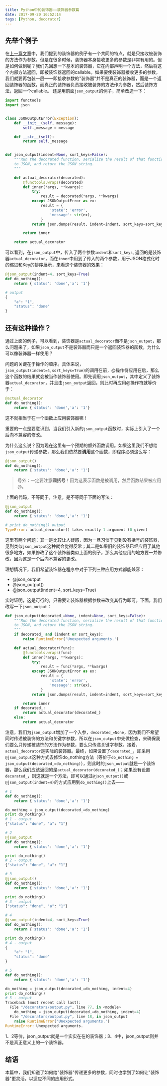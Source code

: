 ```yaml
---
title: Python中的装饰器——装饰器参数篇
date: 2017-09-20 16:52:14
tags: [Python, decorator]
---
```


## 先举个例子

在[上一篇文章](https://elbarco.cn/2017/09/20/python-introduction-to-decorators-with-examples/)中，我们提到的装饰器的例子有一个共同的特点，就是<!--more-->只接收被装饰的方法作为参数。但是在很多时候，装饰器本身接收更多的参数是非常有用的。但是如何做到呢？我们先回想一下基本的装饰器，它在内部声明一个方法，然后将这个内部方法返回，即被装饰器返回的callable。如果要使装饰器接收更多的参数，我们就要再包装一层——即接收参数的"装饰器"并不是真正的装饰器，而是一个返回装饰器的函数，而真正的装饰器负责接收被装饰的方法作为参数，然后装饰方法，返回一个callable。 还是用前面`json_output`的例子，简单改造一下：
```python
import functools
import json


class JSONOutputError(Exception):
    def __init__(self, message):
        self._message = message

    def __str__(self):
        return self._message


def json_output(indent=None, sort_keys=False):
    """Run the decorated function, serialize the result of that function
    to JSON, and return the JSON string.
    """

    def actual_decorator(decorated):
        @functools.wraps(decorated)
        def inner(*args, **kwargs):
            try:
                result = decorated(*args, **kwargs)
            except JSONOutputError as ex:
                result = {
                    'state': 'error',
                    'message': str(ex),
                }
            return json.dumps(result, indent=indent, sort_keys=sort_keys)

        return inner

    return actual_decorator
```

可以看到，在`json_output`中，传入了两个参数`indent`和`sort_keys`, 返回的是装饰器`actual_decorator`，而在`inner`中用到了传入的两个参数，用于JSON格式化时的缩进和Key的排序展示，来看这个装饰器的效果：
```python
@json_output(indent=4, sort_keys=True)
def do_nothing():
    return {'status': 'done','a': '1'}

# output 
{
    "a": "1", 
    "status": "done"
}
```

## 还有这种操作？

通过上面的例子，可以看到，装饰器是`actual_decorator`而不是`json_output`，那么问题来了，如果`json_output`不是装饰器而只是一个返回装饰器的函数，为什么可以像装饰器一样使用？

问题的关键在于操作的顺序。具体来说，`json_output(indent=4,sort_keys=True)`的调用在前，@操作符应用在后，那么这个函数的结果就会被当作装饰器使用。即先调用`json_output`，其中定义了装饰器`actual_decorator`，并且由`json_output`返回，则此时再应用@操作符就等价于：
```python
@actual_decorator
def do_nothing():
    return {'status': 'done','a': '1'}
```
这不就相当于在一个函数上应用装饰器嘛！

重要的一点是要意识到，当我们引入新的`json_output`函数时，实际上引入了一个后向不兼容的修改。

为什么这么说？因为现在这里有一个预期的额外函数调用。如果这里我们不想给`json_output`传递参数，那么我们依然要**调用**这个函数，即程序必须这么写：
```python
@json_output()
def do_nothing():
    return {'status': 'done','a': '1'}
```
>号外：一定要注意**圆括号**！因为这表示函数是被调用，然后函数结果被应用@。

上面的代码，不等同于，注意，是不等同于下面的写法：
```python
@json_output
def do_nothing():
    return {'status': 'done','a': '1'}

# print do_nothing() output
TypeError: actual_decorator() takes exactly 1 argument (0 given)
```
这里有两个问题：其一是比较让人疑惑，因为一旦习惯于见到没有括号的装饰器，见到类似`json_output`这种就会觉得反常；其二是如果旧的装饰器已经应用了其他很多地方，如果修改了这个装饰器类似上面的例子，那么其他应用的地方要一并修改，因为这是一个后向不兼容的更改。

理想情况下，我们希望装饰器在程序中对于下列三种应用方式都能兼容：
* @json_output
* @json_output()
* @json_output(indent=4, sort_keys=True)

实时证明，这是可行的，只需要让装饰器根据参数来改变其行为即可。下面，我们改写一下`json_output`：
```python
def json_output(decorated_=None, indent=None, sort_keys=False):
    """Run the decorated function, serialize the result of that function
    to JSON, and return the JSON string.
    """
    if decorated_ and (indent or sort_keys):
        raise RuntimeError('Unexpected arguments.')

    def actual_decorator(func):
        @functools.wraps(func)
        def inner(*args, **kwargs):
            try:
                result = func(*args, **kwargs)
            except JSONOutputError as ex:
                result = {
                    'state': 'error',
                    'message': str(ex),
                }
            return json.dumps(result, indent=indent, sort_keys=sort_keys)

        return inner
    if decorated_:
        return actual_decorator(decorated_)
    else:
        return actual_decorator
```
注意，我们为`json_output`增加了一个入参，`decorated_=None`，因为我们不希望同时传递被装饰的方法和关键字参数，所以在`json_output`中先做检查，来确保我们要么只传递被装饰的方法作为参数，要么只传递关键字参数。接着，`actual_decorator`是实际的装饰器。最终，如果设置了`decorated_`，即采用`@json_output`这种方式去修饰do_nothing方法（等价于`do_nothing = json_output(decorated_=do_nothing)`），则此时的`json_output`就是一个装饰器，那么我们应该返回的是`actual_decorator(decorated_)`；如果没有设置`decorated_`，则这就是一个方法，即可以通过`@json_output()`或`@json_output(indent=4)`的方式应用到`do_nothing()`上去——
```python
# 1
def do_nothing():
    return {'status': 'done','a': '1'}

do_nothing = json_output(decorated_=do_nothing)
print do_nothing()
# 1 - output
{"status": "done", "a": "1"}

# 2
@json_output
def do_nothing():
    return {'status': 'done','a': '1'}

print do_nothing()
# 2 - output
{"status": "done", "a": "1"}

# 3
@json_output()
def do_nothing():
    return {'status': 'done','a': '1'}

print do_nothing()
# 3 - output
{"status": "done", "a": "1"}

# 4
@json_output(indent=4, sort_keys=True)
def do_nothing():
    return {'status': 'done','a': '1'}

print do_nothing()
# 4 - output
{
    "a": "1", 
    "status": "done"
}

# 5
def do_nothing():
    return {'status': 'done','a': '1'}

do_nothing = json_output(decorated_=do_nothing, indent=4)
print do_nothing()
# 5 - output
Traceback (most recent call last):
  File "/decorators/output.py", line 77, in <module>
    do_nothing = json_output(decorated_=do_nothing, indent=4)
  File "/decorators/output.py", line 18, in json_output
    raise RuntimeError('Unexpected arguments.')
RuntimeError: Unexpected arguments.
```

1、2等价，json_output就是一个实实在在的装饰器；3、4中，json_output则并不是真正意义上的一个装饰器。

## 结语

本篇中，我们知道了如何给"装饰器"传递更多的参数，同时也学到了如何让"装饰器"更灵活，以适应不同的应用形式。











